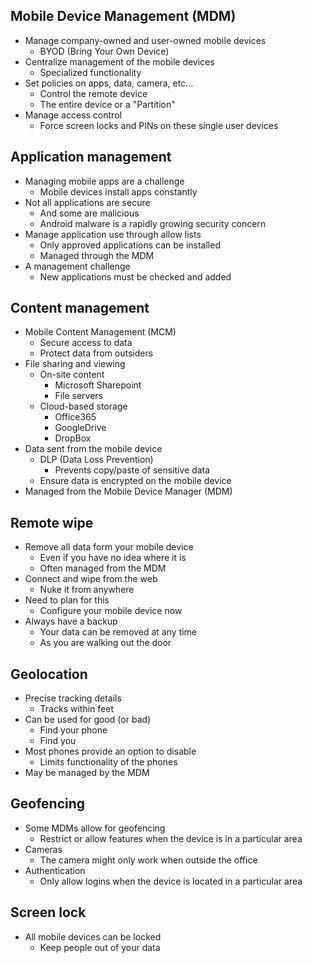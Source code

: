 ## Mobile Device Management (MDM)
- Manage company-owned and user-owned mobile devices
	- BYOD (Bring Your Own Device)
- Centralize management of the mobile devices
	- Specialized functionality
- Set policies on apps, data, camera, etc...
	- Control the remote device
	- The entire device or a "Partition"
- Manage access control
	- Force screen locks and PINs on these single user devices
## Application management
- Managing mobile apps are a challenge
	- Mobile devices install apps constantly
- Not all applications are secure
	- And some are malicious
	- Android malware is a rapidly growing security concern
- Manage application use through allow lists
	- Only approved applications can be installed
	- Managed through the MDM
- A management challenge
	- New applications must be checked and added
## Content management
- Mobile Content Management (MCM)
	- Secure access to data
	- Protect data from outsiders
- File sharing and viewing
	- On-site content
		- Microsoft Sharepoint
		- File servers
	- Cloud-based storage
		- Office365
		- GoogleDrive
		- DropBox
- Data sent from the mobile device
	- DLP (Data Loss Prevention)
		- Prevents copy/paste of sensitive data
	- Ensure data is encrypted on the mobile device
- Managed from the Mobile Device Manager (MDM)
## Remote wipe
- Remove all data form your mobile device
	- Even if you have no idea where it is
	- Often managed from the MDM
- Connect and wipe from the web
	- Nuke it from anywhere
- Need to plan for this
	- Configure your mobile device now
- Always have a backup
	- Your data can be removed at any time
	- As you are walking out the door
## Geolocation
- Precise tracking details
	- Tracks within feet
- Can be used for good (or bad)
	- Find your phone
	- Find you
- Most phones provide an option to disable
	- Limits functionality of the phones
- May be managed by the MDM
## Geofencing
- Some MDMs allow for geofencing
	- Restrict or allow features when the device is in a particular area
- Cameras
	- The camera might only work when outside the office
- Authentication
	- Only allow logins when the device is located in a particular area
## Screen lock
- All mobile devices can be locked
	- Keep people out of your data